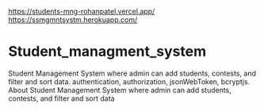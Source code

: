 https://students-mng-rohanpatel.vercel.app/
https://ssmgmntsystm.herokuapp.com/

# Student_managment_system
Student Management System where admin can add students, contests, and filter and sort data. authentication, authorization, jsonWebToken, bcryptjs.
About
Student Management System where admin can add students, contests, and filter and sort data
